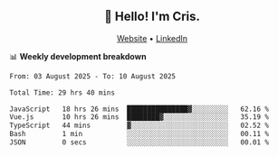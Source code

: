 
<h2 align="center">👋 Hello! I'm Cris.</h2>
<p align="center">
  <a href="https://www.criscunas.dev">Website</a> •
  <a href="https://www.linkedin.com/in/cristophercunas/">LinkedIn</a> 
</p>


📊 **Weekly development breakdown**
<!--START_SECTION:waka-->

```txt
From: 03 August 2025 - To: 10 August 2025

Total Time: 29 hrs 40 mins

JavaScript   18 hrs 26 mins  ███████████████▓░░░░░░░░░   62.16 %
Vue.js       10 hrs 26 mins  ████████▓░░░░░░░░░░░░░░░░   35.19 %
TypeScript   44 mins         ▓░░░░░░░░░░░░░░░░░░░░░░░░   02.52 %
Bash         1 min           ░░░░░░░░░░░░░░░░░░░░░░░░░   00.11 %
JSON         0 secs          ░░░░░░░░░░░░░░░░░░░░░░░░░   00.01 %
```

<!--END_SECTION:waka-->

